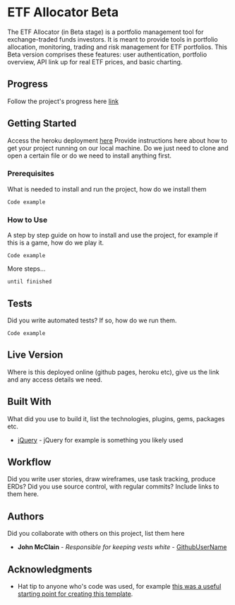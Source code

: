 # ETF Allocator Beta

The ETF Allocator (in Beta stage) is a portfolio management tool for exchange-traded funds investors. It is meant to provide tools in portfolio allocation, monitoring, trading and risk management for ETF portfolios. This Beta version comprises these features: user authentication, portfolio overview, API link up for real ETF prices, and basic charting. 

## Progress

Follow the project's progress here [link](https://etfallocator.herokuapp.com/)

## Getting Started

Access the heroku deployment [here]() Provide instructions here about how to get your project running on our local machine. Do we just need to clone and open a certain file or do we need to install anything first.

### Prerequisites

What is needed to install and run the project, how do we install them

```
Code example
```

### How to Use

A step by step guide on how to install and use the project, for example if this is a game, how do we play it.

```
Code example
```

More steps...

```
until finished
```

## Tests

Did you write automated tests? If so, how do we run them.

```
Code example
```

## Live Version

Where is this deployed online \(github pages, heroku etc\), give us the link and any access details we need.

## Built With

What did you use to build it, list the technologies, plugins, gems, packages etc.

* [jQuery](http://jquery.com/) - jQuery for example is something you likely used

## Workflow

Did you write user stories, draw wireframes, use task tracking, produce ERDs? Did you use source control, with regular commits? Include links to them here.

## Authors

Did you collaborate with others on this project, list them here

* **John McClain** - _Responsible for keeping vests white_ - [GithubUserName](https://github.com/GithubUserName)

## Acknowledgments

* Hat tip to anyone who's code was used, for example [this was a useful starting point for creating this template](https://gist.github.com/PurpleBooth/109311bb0361f32d87a2).



